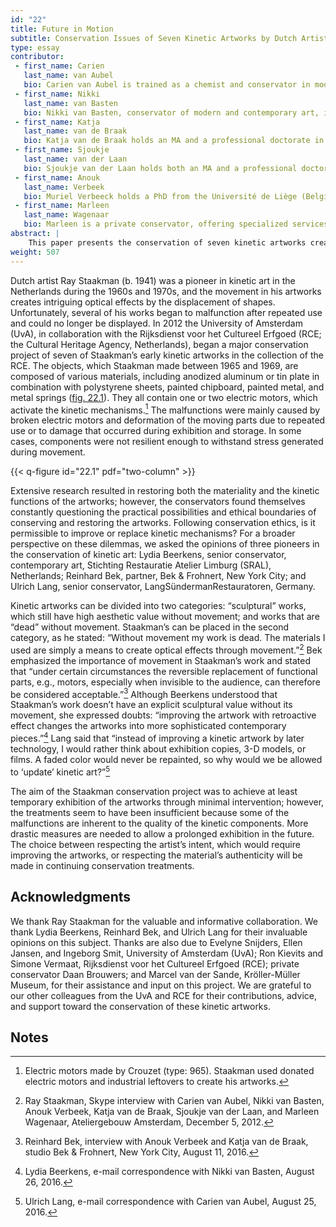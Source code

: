 ```yaml
---
id: "22"
title: Future in Motion
subtitle: Conservation Issues of Seven Kinetic Artworks by Dutch Artist Ray Staakman
type: essay
contributor:
 - first_name: Carien
   last_name: van Aubel
   bio: Carien van Aubel is trained as a chemist and conservator in modern and contemporary art at the University of Amsterdam. She works as an independent conservator in the Netherlands and London. Currently, she is involved in "Project Plastics," which was initiated by the Dutch Foundation for the Conservation of Contemporary Art (SBMK) and the Cultural Heritage Agency of the Netherlands (RCE).
 - first_name: Nikki
   last_name: van Basten
   bio: Nikki van Basten, conservator of modern and contemporary art, is on temporary assignment at the Getty Conservation Institute. She has carried out treatments for a broad range of objects and specializes in the conservation of (outdoor) painted sculptures. She holds a professional doctorate in the conservation of modern and contemporary art from the University of Amsterdam.
 - first_name: Katja
   last_name: van de Braak
   bio: Katja van de Braak holds an MA and a professional doctorate in contemporary art conservation from the University of Amsterdam (UvA). She has worked both within the Netherlands and internationally, at various private practices and internships at world-renowned museums. Currently, she is working as an independent conservator in the Netherlands and as a guest lecturer in conservation practice in the contemporary art training program at UvA.
 - first_name: Sjoukje
   last_name: van der Laan
   bio: Sjoukje van der Laan holds both an MA and a professional doctorate in contemporary art conservation. Over the years, she has developed her specialization and practical skills within a broad range of contemporary materials (such as plastics, time-based media, light, and so on), art installations, and conceptual artworks. She is assistant conservator of contemporary art at the Art Gallery of Ontario, Toronto.
 - first_name: Anouk
   last_name: Verbeek
   bio: Muriel Verbeeck holds a PhD from the Université de Liège (Belgium) and an MA in science of information and communication from the Université Libre de Bruxelles. She is currently a professor at the École Supérieure des Arts Saint-Luc Liège (Belgium), in the department of conservation of fine art, and is a scientific attaché to Université de Liège faculty of science. She also worked as a coordination assistant for the ICOM–CC (history and theory of conservation) and is the scientific editor of *CeROArt*.
 - first_name: Marleen
   last_name: Wagenaar
   bio: Marleen is a private conservator, offering specialized services in the field of conservation of contemporary art in a wide variety of materials and techniques. Cofounder of the conservation studio RestauLab, she is responsible for the modern and contemporary art department. Wagenaar holds an MA and a Professional Doctorate in Contemporary Art Conservation from the University of Amsterdam.
abstract: |
    This paper presents the conservation of seven kinetic artworks created between 1965 and 1969 by Dutch artist Ray Staakman (b. 1941).[^1] The artworks are made of various materials—aluminum or tin plate in combination with polystyrene sheets, painted chipboard, painted metal, or metal springs—but all contain one or two electric motors. The artworks had malfunctions that were caused by broken motors and the deformation of moving parts. The challenge in this project was finding a balance between respecting the artist’s intent and respecting the authenticity of the original materials. Is it permissible to improve kinetic mechanisms by replacing original parts of the artworks?
weight: 507
---
```


Dutch artist Ray Staakman (b. 1941) was a pioneer in kinetic art in the Netherlands during the 1960s and 1970s, and the movement in his artworks creates intriguing optical effects by the displacement of shapes. Unfortunately, several of his works began to malfunction after repeated use and could no longer be displayed. In 2012 the University of Amsterdam (UvA), in collaboration with the Rijksdienst voor het Cultureel Erfgoed (RCE; the Cultural Heritage Agency, Netherlands), began a major conservation project of seven of Staakman’s early kinetic artworks in the collection of the RCE. The objects, which Staakman made between 1965 and 1969, are composed of various materials, including anodized aluminum or tin plate in combination with polystyrene sheets, painted chipboard, painted metal, and metal springs ([fig. 22.1](#22.1)). They all contain one or two electric motors, which activate the kinetic mechanisms.[^2] The malfunctions were mainly caused by broken electric motors and deformation of the moving parts due to repeated use or to damage that occurred during exhibition and storage. In some cases, components were not resilient enough to withstand stress generated during movement.

{{< q-figure id="22.1" pdf="two-column" >}}

Extensive research resulted in restoring both the materiality and the kinetic functions of the artworks; however, the conservators found themselves constantly questioning the practical possibilities and ethical boundaries of conserving and restoring the artworks. Following conservation ethics, is it permissible to improve or replace kinetic mechanisms? For a broader perspective on these dilemmas, we asked the opinions of three pioneers in the conservation of kinetic art: Lydia Beerkens, senior conservator, contemporary art, Stichting Restauratie Atelier Limburg (SRAL), Netherlands; Reinhard Bek, partner, Bek & Frohnert, New York City; and Ulrich Lang, senior conservator, LangSündermanRestauratoren, Germany.

Kinetic artworks can be divided into two categories: “sculptural” works, which still have high aesthetic value without movement; and works that are “dead” without movement. Staakman’s can be placed in the second category, as he stated: “Without movement my work is dead. The materials I used are simply a means to create optical effects through movement.”[^3] Bek emphasized the importance of movement in Staakman’s work and stated that “under certain circumstances the reversible replacement of functional parts, e.g., motors, especially when invisible to the audience, can therefore be considered acceptable.”[^4] Although Beerkens understood that Staakman’s work doesn’t have an explicit sculptural value without its movement, she expressed doubts: “improving the artwork with retroactive effect changes the artworks into more sophisticated contemporary pieces.”[^5] Lang said that “instead of improving a kinetic artwork by later technology, I would rather think about exhibition copies, 3-D models, or films. A faded color would never be repainted, so why would we be allowed to ‘update’ kinetic art?”[^6]

The aim of the Staakman conservation project was to achieve at least temporary exhibition of the artworks through minimal intervention; however, the treatments seem to have been insufficient because some of the malfunctions are inherent to the quality of the kinetic components. More drastic measures are needed to allow a prolonged exhibition in the future. The choice between respecting the artist’s intent, which would require improving the artworks, or respecting the material’s authenticity will be made in continuing conservation treatments.

## Acknowledgments

We thank Ray Staakman for the valuable and informative collaboration. We thank Lydia Beerkens, Reinhard Bek, and Ulrich Lang for their invaluable opinions on this subject. Thanks are also due to Evelyne Snijders, Ellen Jansen, and Ingeborg Smit, University of Amsterdam (UvA); Ron Kievits and Simone Vermaat, Rijksdienst voor het Cultureel Erfgoed (RCE); private conservator Daan Brouwers; and Marcel van der Sande, Kröller-Müller Museum, for their assistance and input on this project. We are grateful to our other colleagues from the UvA and RCE for their contributions, advice, and support toward the conservation of these kinetic artworks.

## Notes

[^1]: Treated artworks: 1) *Optical Kinetic Object*, 1966, aluminum, screen print, and electric motor, 29.6 × 29.6 × 5.2cm; 2) *Big Revolving Square*, 1965, wood, plywood, aluminum, iron, oil paint, and electric motor, 110.5 × 110.5 × 15.3cm; 3) *Long Turning Spiral*, 1966, aluminum, tin, steel, wood, and electric motor, 100 × 25.5 × 9cm; 4) *Four Centrifugal Working Disks*, 1966–67, anodized aluminum, steel, and electric motor, 188 × 36 × 36cm; 5) *No. 4667 3 Aluminum Blades*, 1967, anodized aluminum, steel, brass, rubber, PMMA, and electric motor, 100 × 181 × 46cm; 6) *Rotator (6 Rolled Sheets Left)*, 1966, anodized aluminium, steel, and electric motor, 200 × 90 × 90cm; and 7) *2.469*, 1969, anodized aluminum, painted steel, and electric motor, 100 × 26 × 26cm.

[^2]: Electric motors made by Crouzet (type: 965). Staakman used donated electric motors and industrial leftovers to create his artworks.

[^3]: Ray Staakman, Skype interview with Carien van Aubel, Nikki van Basten, Anouk Verbeek, Katja van de Braak, Sjoukje van der Laan, and Marleen Wagenaar, Ateliergebouw Amsterdam, December 5, 2012.

[^4]: Reinhard Bek, interview with Anouk Verbeek and Katja van de Braak, studio Bek & Frohnert, New York City, August 11, 2016.

[^5]: Lydia Beerkens, e-mail correspondence with Nikki van Basten, August 26, 2016.

[^6]: Ulrich Lang, e-mail correspondence with Carien van Aubel, August 25, 2016.
